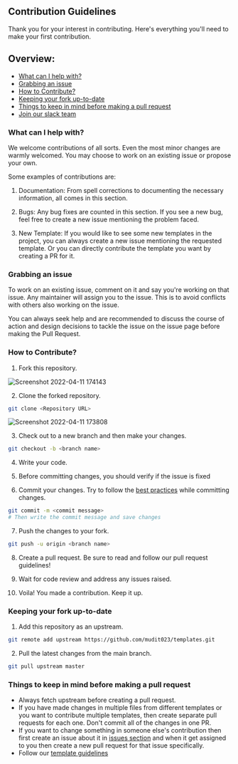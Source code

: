 ## Contribution Guidelines

Thank you for your interest in contributing. Here's everything you'll need to make your first contribution.

## Overview:
- [What can I help with?](#what-can-i-help-with)
- [Grabbing an issue](#grabbing-an-issue)
- [How to Contribute?](#how-to-contribute)
- [Keeping your fork up-to-date](#keeping-your-fork-up-to-date)
- [Things to keep in mind before making a pull request](#things-to-keep-in-mind-before-making-a-pull-request)
- [Join our slack team](#join-our-slack-team)

### What can I help with?

We welcome contributions of all sorts. Even the most minor changes are warmly welcomed. You may choose to work on an existing issue or propose your own.

Some examples of contributions are:

1. Documentation: From spell corrections to documenting the necessary information, all comes in this section.

2. Bugs: Any bug fixes are counted in this section. If you see a new bug, feel free to create a new issue mentioning the problem faced.

3. New Template: If you would like to see some new templates in the project, you can always create a new issue mentioning the requested template. Or you can directly contribute the template you want by creating a PR for it.

### Grabbing an issue

To work on an existing issue, comment on it and say you're working on that issue. Any maintainer will assign you to the issue. This is to avoid conflicts with others also working on the issue.

You can always seek help and are recommended to discuss the course of action and design decisions to tackle the issue on the issue page before making the Pull Request.

### How to Contribute?

1. Fork this repository.

![Screenshot 2022-04-11 174143](https://user-images.githubusercontent.com/71916646/162736803-627f44eb-ef50-42aa-a303-2a450374ac0c.png)


2. Clone the forked repository.

```bash
git clone <Repository URL>
```
![Screenshot 2022-04-11 173808](https://user-images.githubusercontent.com/71916646/162736495-4aa54712-89af-40e5-864a-2c5259ff921f.png)


3. Check out to a new branch and then make your changes.

```bash
git checkout -b <branch name>
```

4. Write your code.

<!-- add any more guidelines for formatting and linting if required -->

5. Before committing changes, you should verify if the issue is fixed

6. Commit your changes. Try to follow the [best practices](https://gist.github.com/robertpainsi/b632364184e70900af4ab688decf6f53) while committing changes.

```bash
git commit -m <commit message>
# Then write the commit message and save changes
```

7. Push the changes to your fork.

```bash
git push -u origin <branch name>
```

8. Create a pull request. Be sure to read and follow our pull request guidelines!

9. Wait for code review and address any issues raised.

10. Voila! You made a contribution. Keep it up.

### Keeping your fork up-to-date

1. Add this repository as an upstream.
<!-- add name of your upstream repo -->
```bash
git remote add upstream https://github.com/mudit023/templates.git
```

2. Pull the latest changes from the main branch.

```bash
git pull upstream master
```

### Things to keep in mind before making a pull request 
- Always fetch upstream before creating a pull request.
- If you have made changes in multiple files from different templates or you want to contribute multiple templates, then create separate pull requests for each one. Don't commit all of the changes in one PR.
- If you want to change something in someone else's contribution then first create an issue about it in [issues section](https://github.com/mudit023/templates/issues) and when it get assigned to you then create a new pull request for that issue specifically.
- Follow our [template guidelines](https://github.com/mudit023/templates/blob/main/TEMPLATE_GUIDELINES.md)
